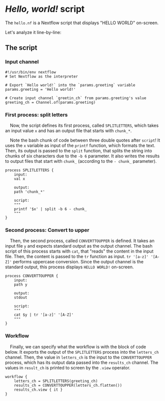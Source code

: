 # *Hello, world!* script

The `hello.nf` is a Nextflow script that displays "HELLO WORLD" on-screen. 

Let's analyze it line-by-line:

## The script

### Input channel

```nextflow
#!/usr/bin/env nextflow  
# Set Nextflow as the interpreter 

# Export `Hello world!` into the `params.greeting` variable
params.greeting = 'Hello world!'

# Create input channel `greetin_ch` from params.greeting's value
greeting_ch = Channel.of(params.greeting) 
```

### First process: split letters

&nbsp;&nbsp;&nbsp;&nbsp;Now, the script defines its first process, called `SPLITLETTERS`, which takes an input value `x` and has an output file that starts with `chunk_*`. 

&nbsp;&nbsp;&nbsp;&nbsp;Note the bash chunk of code between three double quotes after `script`! It uses the `x` variable as input of the `printf` function, which formats the text. Then, its output is passed to the `split` function, that splits the string into chunks of six characters due to the `-b 6` parameter. It also writes the results to output files that start with `chunk_` (according to the `- chunk_` parameter).

```nextflow
process SPLITLETTERS { 
    input: 
    val x 

    output: 
    path 'chunk_*' 

    script: 
    """
    printf '$x' | split -b 6 - chunk_
    """
} 
```

### Second process: Convert to upper

&nbsp;&nbsp;&nbsp;&nbsp;Then, the second process, called `CONVERTTOUPPER` is defined. It takes an input file `y` and expects standard output as the output channel. The bash script of this process starts with `cat`, that "reads" the content in the input file. Then, the content is passed to the `tr` function as input. `tr '[a-z]' '[A-Z]'` performs uppercase conversion. Since the output channel is the standard output, this process displays `HELLO WORLD!` on-screen.

```nextflow
process CONVERTTOUPPER { 
    input: 
    path y 

    output: 
    stdout 

    script: 
    """
    cat $y | tr '[a-z]' '[A-Z]'
    """
} 
```

### Workflow

&nbsp;&nbsp;&nbsp;&nbsp;Finally, we can specify what the workflow is with the block of code below. It exports the output of the `SPLITLETTERS` process into the  `letters_ch` channel. Then, the value in `letters_ch` is the input to the `CONVERTTOUPPER` process, which has its output data passed into the `results_ch` channel. The values in `result_ch` is printed to screen by the `.view` operator.  

```nextflow
workflow { 
    letters_ch = SPLITLETTERS(greeting_ch) 
    results_ch = CONVERTTOUPPER(letters_ch.flatten()) 
    results_ch.view { it } 
} 
```